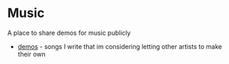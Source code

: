 # Music
A place to share demos for music publicly 

* [demos](demos/) - songs I write that im considering letting other artists to make their own
